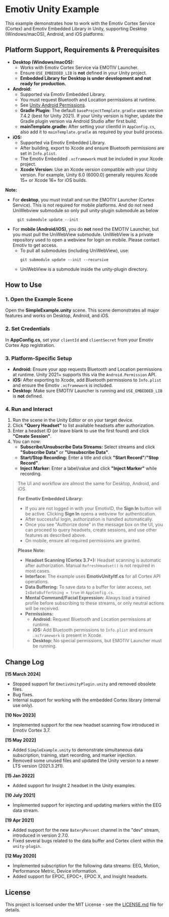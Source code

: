 
# Emotiv Unity Example

This example demonstrates how to work with the Emotiv Cortex Service (Cortex) and Emotiv Embedded Library in Unity, supporting Desktop (Windows/macOS), Android, and iOS platforms.

## Platform Support, Requirements & Prerequisites

- **Desktop (Windows/macOS):**
  - Works with Emotiv Cortex Service via EMOTIV Launcher.
  - Ensure `USE_EMBEDDED_LIB` is **not** defined in your Unity project.
  - **Embedded Library for Desktop is under development and not ready for production.**
- **Android:**
  - Supported via Emotiv Embedded Library.
  - You must request Bluetooth and Location permissions at runtime.
  - See [Unity Android Permissions](https://docs.unity3d.com/Manual/android-RequestingPermissions.html).
  - **Gradle Plugin:** The default `baseProjectTemplate.gradle` uses version 7.4.2 (best for Unity 2021). If your Unity version is higher, update the Gradle plugin version via Android Studio after first build.
  - **mainTemplate.gradle:** After setting your clientId in `AppConfig.cs`, also add it to `mainTemplate.gradle` as required by your build process.
- **iOS:**
  - Supported via Emotiv Embedded Library.
  - After building, export to Xcode and ensure Bluetooth permissions are set in `Info.plist`.
  - The Emotiv Embedded `.xcframework` must be included in your Xcode project.
  - **Xcode Version:** Use an Xcode version compatible with your Unity version. For example, Unity 6.0 (6000.0) generally requires Xcode 15+ or Xcode 16+ for iOS builds.

**Note:**
- For **desktop**, you must install and run the EMOTIV Launcher (Cortex Service). This is not required for mobile platforms. And do not need UniWebview submodule so only pull unity-plugin submodule as below
    ```
      git submodule update --init
    ```
- For **mobile (Android/iOS)**, you do **not** need the EMOTIV Launcher, but you must pull the UniWebView submodule. UniWebView is a private repository used to open a webview for login on mobile. Please contact Emotiv to get access.
    - To pull all submodules (including UniWebView), use:
      ```
      git submodule update --init --recursive
      ```
    - UniWebView is a submodule inside the unity-plugin directory.


## How to Use

### 1. Open the Example Scene
Open the **SimpleExample.unity** scene. This scene demonstrates all major features and works on Desktop, Android, and iOS.

### 2. Set Credentials
In **AppConfig.cs**, set your `clientId` and `clientSecret` from your Emotiv Cortex App registration.

### 3. Platform-Specific Setup
- **Android:** Ensure your app requests Bluetooth and Location permissions at runtime. Unity 2021+ supports this via the `Android.Permission` API.
- **iOS:** After exporting to Xcode, add Bluetooth permissions to `Info.plist` and ensure the Emotiv `.xcframework` is included.
- **Desktop:** Make sure EMOTIV Launcher is running and `USE_EMBEDDED_LIB` is **not** defined.

### 4. Run and Interact
1. Run the scene in the Unity Editor or on your target device.
2. Click **"Query Headset"** to list available headsets after authorization.
3. Enter a headset ID (or leave blank to use the first found) and click **"Create Session"**.
4. You can now:
   - **Subscribe/Unsubscribe Data Streams:** Select streams and click **"Subscribe Data"** or **"Unsubscribe Data"**.
   - **Start/Stop Recording:** Enter a title and click **"Start Record"**/**"Stop Record"**.
   - **Inject Marker:** Enter a label/value and click **"Inject Marker"** while recording.
> The UI and workflow are almost the same for Desktop, Android, and iOS.
> 
> **For Emotiv Embedded Library:**  
> - If you are not logged in with your EmotivID, the **Sign In** button will be active. Clicking **Sign In** opens a webview for authentication.  
> - After successful login, authorization is handled automatically.  
> - Once you see "Authorize done" in the message box on the UI, you can proceed to query headsets, create sessions, and use other features as described above.  
> - On mobile, ensure all required permissions are granted.

> **Please Note:**
>
> * **Headset Scanning (Cortex 3.7+):** Headset scanning is automatic after authorization. Manual `RefreshHeadset()` is not required in most cases.
> * **Interface:** The example uses **EmotivUnityItf.cs** for all Cortex API operations.
> * **Data Buffering:** To save data to a buffer for later access, set `IsDataBufferUsing = true` in `AppConfig.cs`.
> * **Mental Command/Facial Expression:** Always load a trained profile before subscribing to these streams, or only neutral actions will be received.
> * **Permissions:**
>   - **Android:** Request Bluetooth and Location permissions at runtime.
>   - **iOS:** Add Bluetooth permissions to `Info.plist` and ensure `.xcframework` is present in Xcode.
>   - **Desktop:** No special permissions, but EMOTIV Launcher must be running.

## Change Log

**[15 March 2024]**

* Stopped support for `EmotivUnityPlugin.unity` and removed obsolete files.
* Bug fixes.
* Internal support for working with the embedded Cortex library (internal use only).

**[10 Nov 2023]**

* Implemented support for the new headset scanning flow introduced in Emotiv Cortex 3.7.

**[15 May 2022]**

* Added `SimpleExample.unity` to demonstrate simultaneous data subscription, training, start recording, and marker injection.
* Removed some unused files and updated the Unity version to a newer LTS version (2021.3.2f1).

**[15 Jan 2022]**

* Added support for Insight 2 headset in the Unity examples.

**[10 July 2021]**

* Implemented support for injecting and updating markers within the EEG data stream.

**[19 Apr 2021]**

* Added support for the new `BateryPercent` channel in the "dev" stream, introduced in version 2.7.0.
* Fixed several bugs related to the data buffer and Cortex client within the `unity-plugin`.

**[12 May 2020]**

* Implemented subscription for the following data streams: EEG, Motion, Performance Metric, Device information.
* Added support for EPOC, EPOC+, EPOC X, and Insight headsets.

## License

This project is licensed under the MIT License - see the [LICENSE.md](https://github.com/Emotiv/cortex-v2-example/blob/master/LICENSE) file for details.
